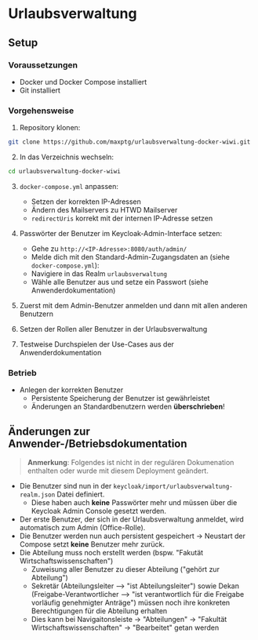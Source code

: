 # Urlaubsverwaltung

## Setup

### Voraussetzungen

- Docker und Docker Compose installiert
- Git installiert

### Vorgehensweise

1. Repository klonen:

```bash
git clone https://github.com/maxptg/urlaubsverwaltung-docker-wiwi.git
```

2. In das Verzeichnis wechseln:

```bash
cd urlaubsverwaltung-docker-wiwi
```

3. `docker-compose.yml` anpassen:

   - Setzen der korrekten IP-Adressen
   - Ändern des Mailservers zu HTWD Mailserver
   - `redirectUris` korrekt mit der internen IP-Adresse setzen

4. Passwörter der Benutzer im Keycloak-Admin-Interface setzen:

   - Gehe zu `http://<IP-Adresse>:8080/auth/admin/`
   - Melde dich mit den Standard-Admin-Zugangsdaten an (siehe `docker-compose.yml`):
   - Navigiere in das Realm `urlaubsverwaltung`
   - Wähle alle Benutzer aus und setze ein Passwort (siehe Anwenderdokumentation)

5. Zuerst mit dem Admin-Benutzer anmelden und dann mit allen anderen Benutzern
6. Setzen der Rollen aller Benutzer in der Urlaubsverwaltung
7. Testweise Durchspielen der Use-Cases aus der Anwenderdokumentation

### Betrieb

- Anlegen der korrekten Benutzer
    - Persistente Speicherung der Benutzer ist gewährleistet
    - Änderungen an Standardbenutzern werden **überschrieben**!

## Änderungen zur Anwender-/Betriebsdokumentation

> **Anmerkung**: Folgendes ist nicht in der regulären Dokumenation enthalten oder wurde mit diesem Deployment geändert. 

- Die Benutzer sind nun in der `keycloak/import/urlaubsverwaltung-realm.json` Datei definiert.
    - Diese haben auch **keine** Passwörter mehr und müssen über die Keycloak Admin Console gesetzt werden.
- Der erste Benutzer, der sich in der Urlaubsverwaltung anmeldet, wird automatisch zum Admin (Office-Rolle).
- Die Benutzer werden nun auch persistent gespeichert -> Neustart der Compose setzt **keine** Benutzer mehr zurück.
- Die Abteilung muss noch erstellt werden (bspw. "Fakutät Wirtschaftswissenschaften")
    - Zuweisung aller Benutzer zu dieser Abteilung ("gehört zur Abteilung")
    - Sekretär (Abteilungsleiter --> "ist Abteilungsleiter") sowie Dekan (Freigabe-Verantwortlicher --> "ist verantwortlich für die Freigabe vorläufig genehmigter Anträge") müssen noch ihre konkreten Berechtigungen für die Abteilung erhalten
    - Dies kann bei Navigaitonsleiste -> "Abteilungen" -> "Fakultät Wirtschaftswissenschaften" -> "Bearbeitet" getan werden
